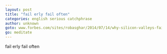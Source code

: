 ```yaml
---
layout: post
title: "fail erly fail often"
categories: english serious catchphrase
author: unknown
goto: www.forbes.com/sites/robasghar/2014/07/14/why-silicon-valleys-fail-fast-mantra-is-just-hype/
go: meditate
---
```


fail erly fail often
